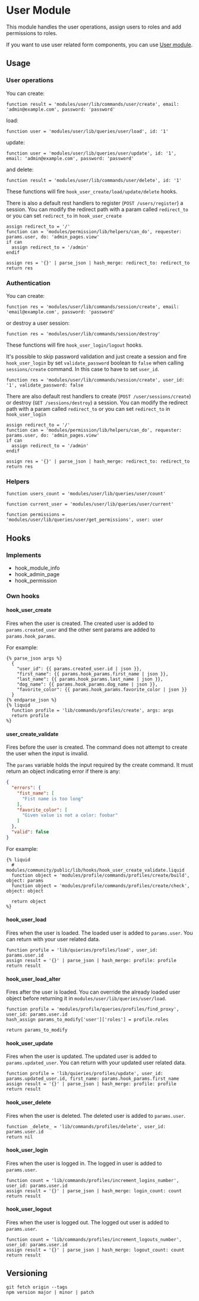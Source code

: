 # User Module

This module handles the user operations, assign users to roles and add permissions to roles.

If you want to use user related form components, you can use [User module](https://github.com/Platform-OS/pos-module-user-forms).

## Usage

### User operations

You can create:

```
function result = 'modules/user/lib/commands/user/create', email: 'admin@example.com', password: 'password'
```

load:

```
function user = 'modules/user/lib/queries/user/load', id: '1'
```

update:

```
function user = 'modules/user/lib/queries/user/update', id: '1', email: 'admin@example.com', password: 'password'
```

and delete:

```
function result = 'modules/user/lib/commands/user/delete', id: '1'
```

These functions will fire `hook_user_create/load/update/delete` hooks.

There is also a default rest handlers to register (`POST /users/register`) a session. You can modify the redirect path with a param called `redirect_to` or you can set `redirect_to` in `hook_user_create`

```
assign redirect_to = '/'
function can = 'modules/permission/lib/helpers/can_do', requester: params.user, do: 'admin_pages.view'
if can
  assign redirect_to = '/admin'
endif

assign res = '{}' | parse_json | hash_merge: redirect_to: redirect_to
return res
```

### Authentication

You can create:

```
function res = 'modules/user/lib/commands/session/create', email: 'email@example.com', password: 'password'
```

or destroy a user session:

```
function res = 'modules/user/lib/commands/session/destroy'
```

These functions will fire `hook_user_login/logout` hooks.

It's possible to skip password validation and just create a session and fire `hook_user_login` by set `validate_password` boolean to `false` when calling `sessions/create` command. In this case to have to set `user_id`.

```
function res = 'modules/user/lib/commands/session/create', user_id: '1', validate_password: false
```

There are also default rest handlers to create (`POST /user/sessions/create`) or destroy (`GET /sessions/destroy`) a session. You can modify the redirect path with a param called `redirect_to` or you can set `redirect_to` in `hook_user_login`

```
assign redirect_to = '/'
function can = 'modules/permission/lib/helpers/can_do', requester: params.user, do: 'admin_pages.view'
if can
  assign redirect_to = '/admin'
endif

assign res = '{}' | parse_json | hash_merge: redirect_to: redirect_to
return res
```

### Helpers

```
function users_count = 'modules/user/lib/queries/user/count'
```

```
function current_user = 'modules/user/lib/queries/user/current'
```

```
function permissions = 'modules/user/lib/queries/user/get_permissions', user: user
```

## Hooks

### Implements

- hook_module_info
- hook_admin_page
- hook_permission

### Own hooks

#### hook_user_create

Fires when the user is created. The created user is added to `params.created_user` and the other sent params are added to `params.hook_params`.

For example:

```
{% parse_json args %}
  {
    "user_id": {{ params.created_user.id | json }},
    "first_name": {{ params.hook_params.first_name | json }},
    "last_name": {{ params.hook_params.last_name | json }},
    "dog_name": {{ params.hook_params.dog_name | json }},
    "favorite_color": {{ params.hook_params.favorite_color | json }}
  }
{% endparse_json %}
{% liquid
  function profile = 'lib/commands/profiles/create', args: args
  return profile
%}
```

#### user_create_validate

Fires before the user is created. The command does not attempt to create the user when the input is invalid.

The `params` variable holds the input required by the create command.
It must return an object indicating error if there is any:
```json
{
  "errors": {
    "fist_name": [
      "Fist name is too long"
    ],
    "favorite_color": [
      "Given value is not a color: foobar"
    ]
  },
  "valid": false
}
```

For example:
```
{% liquid
  # modules/community/public/lib/hooks/hook_user_create_validate.liquid
  function object = 'modules/profile/commands/profiles/create/build', object: params
  function object = 'modules/profile/commands/profiles/create/check', object: object

  return object
%}
```

#### hook_user_load

Fires when the user is loaded. The loaded user is added to `params.user`. You can return with your user related data.

```
function profile = 'lib/quieries/profiles/load', user_id: params.user.id
assign result = '{}' | parse_json | hash_merge: profile: profile
return result
```

#### hook_user_load_alter

Fires after the user is loaded. You can override the already loaded user object before returning it in `modules/user/lib/queries/user/load`.

```
function profile = 'modules/profile/queries/profiles/find_proxy', user_id: params.user.id
hash_assign params_to_modify['user']['roles'] = profile.roles

return params_to_modify
```

#### hook_user_update

Fires when the user is updated. The updated user is added to `params.updated_user`. You can return with your updated user related data.

```
function profile = 'lib/quieries/profiles/update', user_id: params.updated_user.id, first_name: params.hook_params.first_name
assign result = '{}' | parse_json | hash_merge: profile: profile
return result
```

#### hook_user_delete

Fires when the user is deleted. The deleted user is added to `params.user`.

```
function _delete_ = 'lib/commands/profiles/delete', user_id: params.user.id
return nil
```

#### hook_user_login

Fires when the user is logged in. The logged in user is added to `params.user`.

```
function count = 'lib/commands/profiles/increment_logins_number', user_id: params.user.id
assign result = '{}' | parse_json | hash_merge: login_count: count
return result
```

#### hook_user_logout

Fires when the user is logged out. The logged out user is added to `params.user`.

```
function count = 'lib/commands/profiles/increment_logouts_number', user_id: params.user.id
assign result = '{}' | parse_json | hash_merge: logout_count: count
return result
```

## Versioning

```
git fetch origin --tags
npm version major | minor | patch
```
